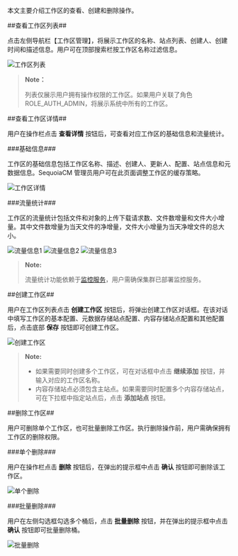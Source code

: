 
本文主要介绍工作区的查看、创建和删除操作。

##查看工作区列表##

点击左侧导航栏【工作区管理】，将展示工作区的名称、站点列表、创建人、创建时间和描述信息。用户可在顶部搜索栏按工作区名称过滤信息。

![工作区列表][workspace_list]

>**Note：**
>
> 列表仅展示用户拥有操作权限的工作区。如果用户关联了角色 ROLE_AUTH_ADMIN，将展示系统中所有的工作区。

##查看工作区详情##

用户在操作栏点击 **查看详情** 按钮后，可查看对应工作区的基础信息和流量统计。

###基础信息###

工作区的基础信息包括工作区名称、描述、创建人、更新人、配置、站点信息和元数据信息。SequoiaCM 管理员用户可在此页面调整工作区的缓存策略。

![工作区详情][workspace_detail]

###流量统计###

工作区的流量统计包括文件和对象的上传下载请求数、文件数增量和文件大小增量。其中文件数增量为当天文件的净增量，文件大小增量为当天净增文件的总大小。

![流量信息1][workspace_detail_traffic_1]
![流量信息2][workspace_detail_traffic_2]
![流量信息3][workspace_detail_traffic_3]

>**Note:**
>
> 流量统计功能依赖于[监控服务][admin_server]，用户需确保集群已部署监控服务。

##创建工作区##

用户在工作区列表点击 **创建工作区** 按钮后，将弹出创建工作区对话框。在该对话中填写工作区的基本配置、元数据存储站点配置、内容存储站点配置和其他配置后，点击底部 **保存** 按钮即可创建工作区。

![创建工作区][create_workspace]

>**Note:**
>
> - 如果需要同时创建多个工作区，可在对话框中点击 **继续添加** 按钮，并输入对应的工作区名称。
> - 内容存储站点必须包含主站点。如果需要同时配置多个内容存储站点，可在下拉框中指定站点后，点击 **添加站点** 按钮。

##删除工作区##

用户可删除单个工作区，也可批量删除工作区。执行删除操作前，用户需确保拥有工作区的删除权限。

###单个删除###

用户在操作栏点击 **删除** 按钮后，在弹出的提示框中点击 **确认** 按钮即可删除该工作区。

![单个删除][workspace_delete_single]

###批量删除###

用户在左侧勾选框勾选多个桶后，点击 **批量删除** 按钮，并在弹出的提示框中点击 **确认** 按钮即可批量删除桶。

![批量删除][workspace_delete_batch]

[workspace_list]:Om/Operation/workspace_list.png
[workspace_detail]:Om/Operation/workspace_detail.png
[workspace_detail_traffic_1]:Om/Operation/workspace_detail_traffic_1.png
[workspace_detail_traffic_2]:Om/Operation/workspace_detail_traffic_2.png
[workspace_detail_traffic_3]:Om/Operation/workspace_detail_traffic_3.png
[create_workspace]:Om/Operation/create_workspace.png
[workspace_delete_single]:Om/Operation/workspace_delete_single.png
[workspace_delete_batch]:Om/Operation/workspace_delete_batch.png
[admin_server]:Architecture/Microservice/admin_service.md